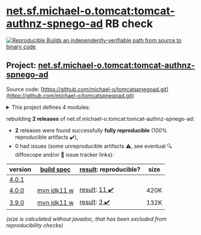 [net.sf.michael-o.tomcat:tomcat-authnz-spnego-ad](https://central.sonatype.com/artifact/net.sf.michael-o.tomcat/tomcat-authnz-spnego-ad/4.0.0/versions) RB check
=======

[![Reproducible Builds](https://reproducible-builds.org/images/logos/rb.svg) an independently-verifiable path from source to binary code](https://reproducible-builds.org/)

## Project: [net.sf.michael-o.tomcat:tomcat-authnz-spnego-ad](https://central.sonatype.com/artifact/net.sf.michael-o.tomcat/tomcat-authnz-spnego-ad/4.0.0/versions)

Source code: [https://github.com/michael-o/tomcatspnegoad.git](https://github.com/michael-o/tomcatspnegoad.git)

<details><summary>This project defines 4 modules:</summary>

* [net.sf.michael-o.tomcat:tomcat-authnz-spnego-ad](https://central.sonatype.com/artifact/net.sf.michael-o.tomcat/tomcat-authnz-spnego-ad/4.0.0)
* [net.sf.michael-o.tomcat:tomcat101-authnz-spnego-ad](https://central.sonatype.com/artifact/net.sf.michael-o.tomcat/tomcat101-authnz-spnego-ad/4.0.0)
* [net.sf.michael-o.tomcat:tomcat85-authnz-spnego-ad](https://central.sonatype.com/artifact/net.sf.michael-o.tomcat/tomcat85-authnz-spnego-ad/4.0.0)
* [net.sf.michael-o.tomcat:tomcat90-authnz-spnego-ad](https://central.sonatype.com/artifact/net.sf.michael-o.tomcat/tomcat90-authnz-spnego-ad/4.0.0)
</details>

rebuilding **2 releases** of net.sf.michael-o.tomcat:tomcat-authnz-spnego-ad:
- **2** releases were found successfully **fully reproducible** (100% reproducible artifacts :heavy_check_mark:),
- 0 had issues (some unreproducible artifacts :warning:, see eventual :mag: diffoscope and/or :memo: issue tracker links):

| version | [build spec](/BUILDSPEC.md) | [result](https://reproducible-builds.org/docs/jvm/): reproducible? | size |
| -- | --------- | ------ | -- |
| [4.0.1](https://central.sonatype.com/artifact/net.sf.michael-o.tomcat/tomcat-authnz-spnego-ad/4.0.1/pom) | | | |
| [4.0.0](https://central.sonatype.com/artifact/net.sf.michael-o.tomcat/tomcat-authnz-spnego-ad/4.0.0/pom) | [mvn jdk11 w](tomcat-authnz-spnego-ad-4.0.0.buildspec) | [result](tomcat-authnz-spnego-ad-4.0.0.buildinfo): [11 :heavy_check_mark: ](tomcat-authnz-spnego-ad-4.0.0.buildcompare) | 420K |
| [3.9.0](https://central.sonatype.com/artifact/net.sf.michael-o.tomcat/tomcat-authnz-spnego-ad/3.9.0/pom) | [mvn jdk11 w](tomcat-authnz-spnego-ad-3.9.0.buildspec) | [result](tomcat-authnz-spnego-ad-3.9.0.buildinfo): [3 :heavy_check_mark: ](tomcat-authnz-spnego-ad-3.9.0.buildcompare) | 132K |

<i>(size is calculated without javadoc, that has been excluded from reproducibility checks)</i>
